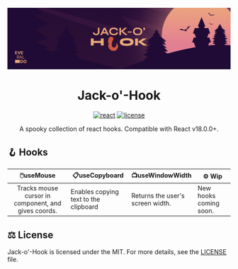 <div align="center">

<p align="center">
  <img src="cover.png" width="1200">
</p>

# Jack-o'-Hook

[![react](https://img.shields.io/badge/-ReactJs-61DAFB?logo=react&logoColor=white)](#) [![license](https://img.shields.io/badge/license-MIT-blue)](#)

A spooky collection of react hooks. Compatible with React v18.0.0+.

</div>

## 🪝 Hooks

|                     🖱️useMouse                      | 📋useCopyboard                        | 📺useWindowWidth                 | ⚙️ Wip                 |
| :-------------------------------------------------: | ------------------------------------- | -------------------------------- | ---------------------- |
| Tracks mouse cursor in component, and gives coords. | Enables copying text to the clipboard | Returns the user's screen width. | New hooks coming soon. |

## ⚖️ License

Jack-o'-Hook is licensed under the MIT. For more details, see the [LICENSE](./LICENSE) file.
